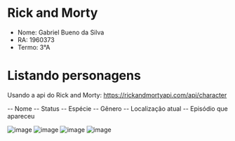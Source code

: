 # Rick and Morty

- Nome: Gabriel Bueno da Silva
- RA: 1960373
- Termo: 3°A

# Listando personagens

Usando a api do Rick and Morty: https://rickandmortyapi.com/api/character

-- Nome
-- Status
-- Espécie
-- Gênero
-- Localização atual
-- Episódio que apareceu

![image](https://github.com/gabebuenu/rickandmorty/assets/127902855/5bcc4c95-7848-4859-86d9-f351e8f1e26e)
![image](https://github.com/gabebuenu/rickandmorty/assets/127902855/0127e556-ad3d-4fc0-85ce-f2b61f7d842f)
![image](https://github.com/gabebuenu/rickandmorty/assets/127902855/1b1cf614-db3c-448a-b735-8111505b0458)
![image](https://github.com/gabebuenu/rickandmorty/assets/127902855/333edf6e-75d6-4914-96f0-37b5e7ff956d)


